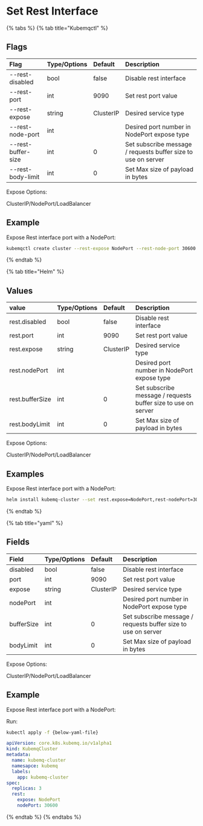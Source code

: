# Set Rest Interface

{% tabs %}
{% tab title="Kubemqctl" %}
## Flags

| Flag | Type/Options | Default | Description |
| :--- | :--- | :--- | :--- |
| --rest-disabled | bool | false | Disable rest interface |
| --rest-port | int | 9090 | Set rest port value |
| --rest-expose | string | ClusterIP | Desired service type |
| --rest-node-port | int |  | Desired port number in NodePort expose type |
| --rest-buffer-size | int | 0 | Set subscribe message / requests buffer size to use on server |
| --rest-body-limit | int | 0 | Set Max size of payload in bytes |

Expose Options:

ClusterIP/NodePort/LoadBalancer

## Example

Expose Rest interface port with a NodePort:

```bash
kubemqctl create cluster --rest-expose NodePort --rest-node-port 30600
```
{% endtab %}

{% tab title="Helm" %}
## Values

| value | Type/Options | Default | Description |
| :--- | :--- | :--- | :--- |
| rest.disabled | bool | false | Disable rest interface |
| rest.port | int | 9090 | Set rest port value |
| rest.expose | string | ClusterIP | Desired service type |
| rest.nodePort | int |  | Desired port number in NodePort expose type |
| rest.bufferSize | int | 0 | Set subscribe message / requests buffer size to use on server |
| rest.bodyLimit | int | 0 | Set Max size of payload in bytes |

Expose Options:

ClusterIP/NodePort/LoadBalancer

## Examples

Expose Rest interface port with a NodePort:

```bash
helm install kubemq-cluster --set rest.expose=NodePort,rest-nodePort=30600  -n kubemq kubemq-charts/kubemq
```
{% endtab %}

{% tab title="yaml" %}
## Fields

| Field | Type/Options | Default | Description |
| :--- | :--- | :--- | :--- |
| disabled | bool | false | Disable rest interface |
| port | int | 9090 | Set rest port value |
| expose | string | ClusterIP | Desired service type |
| nodePort | int |  | Desired port number in NodePort expose type |
| bufferSize | int | 0 | Set subscribe message / requests buffer size to use on server |
| bodyLimit | int | 0 | Set Max size of payload in bytes |

Expose Options:

ClusterIP/NodePort/LoadBalancer

## Example

Expose Rest interface port with a NodePort:

Run:

```bash
kubectl apply -f {below-yaml-file}
```

```yaml
apiVersion: core.k8s.kubemq.io/v1alpha1
kind: KubemqCluster
metadata:
  name: kubemq-cluster
  namesapce: kubemq
  labels:
    app: kubemq-cluster
spec:
  replicas: 3
  rest:
    expose: NodePort
    nodePort: 30600
```
{% endtab %}
{% endtabs %}

